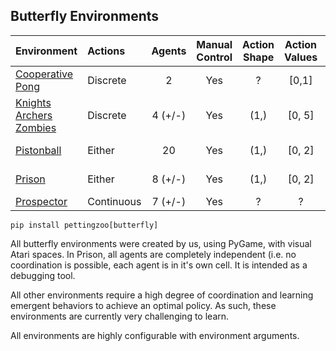 ## Butterfly Environments

| Environment             | Actions    | Agents  | Manual Control | Action Shape | Action Values | Observation Shape | Observation Values |
|:------------------------|:-----------|:-------:|:--------------:|:------------:|:-------------:|:-----------------:|:------------------:|
| [Cooperative Pong](butterfly/cooperative_pong)        | Discrete   | 2       | Yes            | ?            | [0,1]            | 	(280, 240, 3)                 | 	[0, 255]                |
| [Knights Archers Zombies](butterfly/knights_archers_zombies) | Discrete   | 4 (+/-) | Yes            | (1,)         | [0, 5]        | (512, 512, 3)     | (0, 255)           |
| [Pistonball](butterfly/pistonball)              | Either     | 20      | Yes            | (1,)         | [0, 2]        | (200, 120, 3)     | (0, 255)           |
| [Prison](butterfly/prison)                  | Either     | 8 (+/-) | Yes            | (1,)         | [0, 2]        | (100, 300, 3)     | (0, 255)           | 
| [Prospector](butterfly/prospector)              | Continuous | 7 (+/-) | Yes            | ?            | ?             | ?                 | ?                  |

`pip install pettingzoo[butterfly]`

All butterfly environments were created by us, using PyGame, with visual Atari spaces. In Prison, all agents are completely independent (i.e. no coordination is possible, each agent is in it's own cell. It is intended as a debugging tool.

All other environments require a high degree of coordination and learning emergent behaviors to achieve an optimal policy. As such, these environments are currently very challenging to learn.

All environments are highly configurable with environment arguments.
